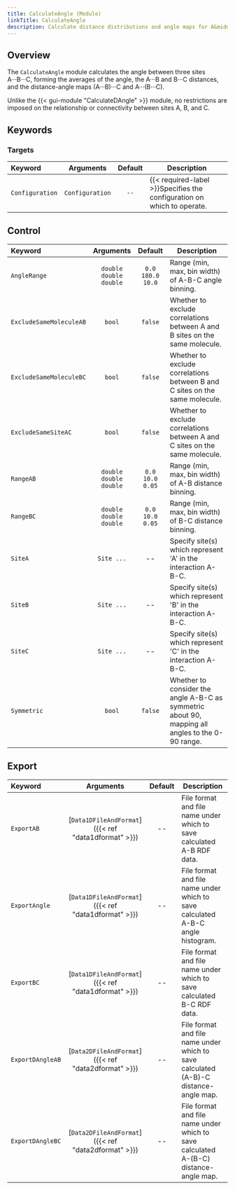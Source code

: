 ```yaml
---
title: CalculateAngle (Module)
linkTitle: CalculateAngle
description: Calculate distance distributions and angle maps for A&middot;&middot;&middot;B&middot;&middot;&middot;C
---
```


## Overview

The `CalculateAngle` module calculates the angle between three sites A&middot;&middot;&middot;B&middot;&middot;&middot;C, forming the averages of the angle, the A&middot;&middot;&middot;B and B&middot;&middot;&middot;C distances, and the distance-angle maps (A&middot;&middot;&middot;B)&middot;&middot;&middot;C and A&middot;&middot;&middot;(B&middot;&middot;&middot;C).

Unlike the {{< gui-module "CalculateDAngle" >}} module, no restrictions are imposed on the relationship or connectivity between sites A, B, and C.

## Keywords

### Targets

|Keyword|Arguments|Default|Description|
|:------|:--:|:-----:|-----------|
|`Configuration`|`Configuration`|`--`|{{< required-label >}}Specifies the configuration on which to operate.|

## Control

|Keyword|Arguments|Default|Description|
|:------|:--:|:-----:|-----------|
|`AngleRange`|`double`<br/>`double`<br/>`double`|`0.0`<br/>`180.0`<br/>`10.0`|Range (min, max, bin width) of A-B-C angle binning.|
|`ExcludeSameMoleculeAB`|`bool`|`false`|Whether to exclude correlations between A and B sites on the same molecule.|
|`ExcludeSameMoleculeBC`|`bool`|`false`|Whether to exclude correlations between B and C sites on the same molecule.|
|`ExcludeSameSiteAC`|`bool`|`false`|Whether to exclude correlations between A and C sites on the same molecule.|
|`RangeAB`|`double`<br/>`double`<br/>`double`|`0.0`<br/>`10.0`<br/>`0.05`|Range (min, max, bin width) of A-B distance binning.|
|`RangeBC`|`double`<br/>`double`<br/>`double`|`0.0`<br/>`10.0`<br/>`0.05`|Range (min, max, bin width) of B-C distance binning.|
|`SiteA`|`Site ...`|--|Specify site(s) which represent 'A' in the interaction A-B-C.|
|`SiteB`|`Site ...`|--|Specify site(s) which represent 'B' in the interaction A-B-C.|
|`SiteC`|`Site ...`|--|Specify site(s) which represent 'C' in the interaction A-B-C.|
|`Symmetric`|`bool`|`false`|Whether to consider the angle A-B-C as symmetric about 90, mapping all angles to the 0-90 range.|

## Export

|Keyword|Arguments|Default|Description|
|:------|:--:|:-----:|-----------|
|`ExportAB`|[`Data1DFileAndFormat`]({{< ref "data1dformat" >}})|--|File format and file name under which to save calculated A-B RDF data.|
|`ExportAngle`|[`Data1DFileAndFormat`]({{< ref "data1dformat" >}})|--|File format and file name under which to save calculated A-B-C angle histogram.|
|`ExportBC`|[`Data1DFileAndFormat`]({{< ref "data1dformat" >}})|--|File format and file name under which to save calculated B-C RDF data.|
|`ExportDAngleAB`|[`Data2DFileAndFormat`]({{< ref "data2dformat" >}})|--|File format and file name under which to save calculated (A-B)-C distance-angle map.|
|`ExportDAngleBC`|[`Data2DFileAndFormat`]({{< ref "data2dformat" >}})|--|File format and file name under which to save calculated A-(B-C) distance-angle map.|
